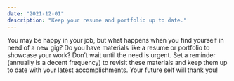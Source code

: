 ```yaml
---
date: "2021-12-01"
description: "Keep your resume and portfolio up to date."
---
```


You may be happy in your job, but what happens when you find yourself in need of a new gig? Do you have materials like a resume or portfolio to showcase your work? Don’t wait until the need is urgent. Set a reminder (annually is a decent frequency) to revisit these materials and keep them up to date with your latest accomplishments. Your future self will thank you!
